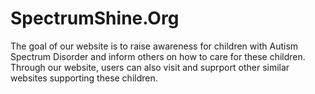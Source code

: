 # SpectrumShine.Org 
The goal of our website is to raise awareness for children with Autism Spectrum Disorder and inform others on how to care for these children. Through our website, users can also visit and suprport other similar websites supporting these children.
